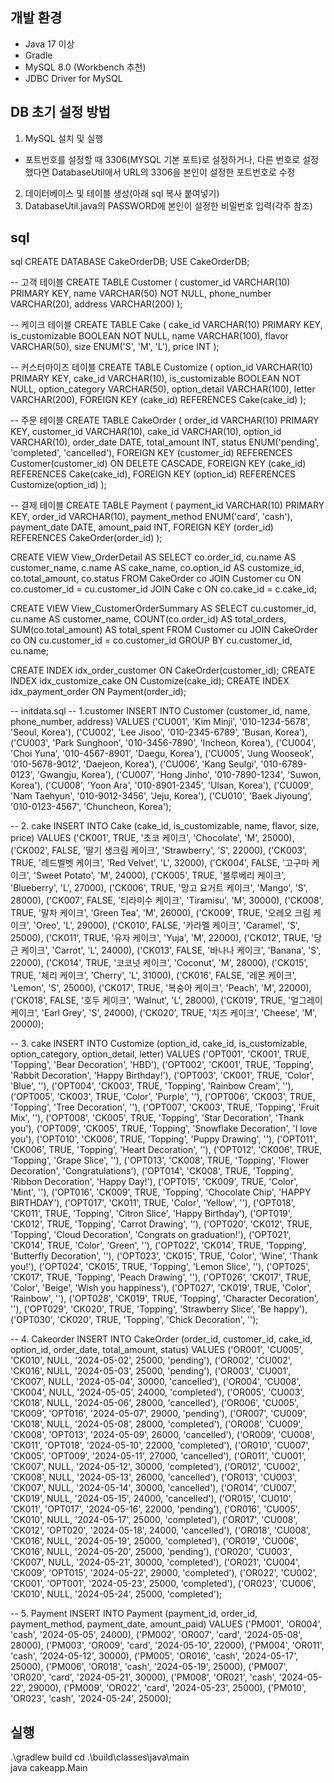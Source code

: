 ## 개발 환경
- Java 17 이상
- Gradle
- MySQL 8.0 (Workbench 추천)
- JDBC Driver for MySQL

## DB 초기 설정 방법
1. MySQL 설치 및 실행 
  * 포트번호를 설정할 때 3306(MYSQL 기본 포트)로 설정하거나,
    다른 번호로 설정했다면 DatabaseUtil에서 URL의 3306을 본인이 설정한 포트번호로 수정
2. 데이터베이스 및 테이블 생성(아래 sql 복사 붙여넣기)
3. DatabaseUtil.java의 PASSWORD에 본인이 설정한 비밀번호 입력(각주 참조)

## sql
sql
CREATE DATABASE CakeOrderDB;
USE CakeOrderDB;

-- 고객 테이블 
CREATE TABLE Customer (
    customer_id VARCHAR(10) PRIMARY KEY,
    name VARCHAR(50) NOT NULL,
    phone_number VARCHAR(20),
    address VARCHAR(200)
);

-- 케이크 테이블
CREATE TABLE Cake (
    cake_id VARCHAR(10) PRIMARY KEY,
    is_customizable BOOLEAN NOT NULL,
    name VARCHAR(100),
    flavor VARCHAR(50),
    size ENUM('S', 'M', 'L'),
    price INT
);

-- 커스터마이즈 테이블
CREATE TABLE Customize (
    option_id VARCHAR(10) PRIMARY KEY,
    cake_id VARCHAR(10),
    is_customizable BOOLEAN NOT NULL,
    option_category VARCHAR(50),
    option_detail VARCHAR(100),
    letter VARCHAR(200),
    FOREIGN KEY (cake_id) REFERENCES Cake(cake_id)
);

-- 주문 테이블 
CREATE TABLE CakeOrder (
    order_id VARCHAR(10) PRIMARY KEY,
    customer_id VARCHAR(10),
    cake_id VARCHAR(10),
    option_id VARCHAR(10),
    order_date DATE,
    total_amount INT,
    status ENUM('pending', 'completed', 'cancelled'),
    FOREIGN KEY (customer_id) REFERENCES Customer(customer_id) ON DELETE CASCADE,
    FOREIGN KEY (cake_id) REFERENCES Cake(cake_id),
    FOREIGN KEY (option_id) REFERENCES Customize(option_id)
);


-- 결제 테이블 
CREATE TABLE Payment (
    payment_id VARCHAR(10) PRIMARY KEY,
    order_id VARCHAR(10),
    payment_method ENUM('card', 'cash'),
    payment_date DATE,
    amount_paid INT,
    FOREIGN KEY (order_id) REFERENCES CakeOrder(order_id)
);

CREATE VIEW View_OrderDetail AS
SELECT
  co.order_id, 
  cu.name AS customer_name, 
  c.name AS cake_name, 
  co.option_id AS customize_id, 
  co.total_amount, 
  co.status
FROM CakeOrder co
JOIN Customer cu ON co.customer_id = cu.customer_id
JOIN Cake c ON co.cake_id = c.cake_id;

CREATE VIEW View_CustomerOrderSummary AS
SELECT 
    cu.customer_id,
    cu.name AS customer_name,
    COUNT(co.order_id) AS total_orders,
    SUM(co.total_amount) AS total_spent
FROM Customer cu
JOIN CakeOrder co ON cu.customer_id = co.customer_id
GROUP BY cu.customer_id, cu.name;

CREATE INDEX idx_order_customer ON CakeOrder(customer_id);
CREATE INDEX idx_customize_cake ON Customize(cake_id);
CREATE INDEX idx_payment_order ON Payment(order_id);

-- initdata.sql
-- 1.customer
INSERT INTO Customer (customer_id, name, phone_number, address) VALUES
('CU001', 'Kim Minji', '010-1234-5678', 'Seoul, Korea'),
('CU002', 'Lee Jisoo', '010-2345-6789', 'Busan, Korea'),
('CU003', 'Park Sunghoon', '010-3456-7890', 'Incheon, Korea'),
('CU004', 'Choi Yuna', '010-4567-8901', 'Daegu, Korea'),
('CU005', 'Jung Wooseok', '010-5678-9012', 'Daejeon, Korea'),
('CU006', 'Kang Seulgi', '010-6789-0123', 'Gwangju, Korea'),
('CU007', 'Hong Jinho', '010-7890-1234', 'Suwon, Korea'),
('CU008', 'Yoon Ara', '010-8901-2345', 'Ulsan, Korea'),
('CU009', 'Nam Taehyun', '010-9012-3456', 'Jeju, Korea'),
('CU010', 'Baek Jiyoung', '010-0123-4567', 'Chuncheon, Korea');

-- 2. cake
INSERT INTO Cake (cake_id, is_customizable, name, flavor, size, price) VALUES ('CK001', TRUE, '초코 케이크', 'Chocolate', 'M', 25000),
('CK002', FALSE, '딸기 생크림 케이크', 'Strawberry', 'S', 22000),
('CK003', TRUE, '레드벨벳 케이크', 'Red Velvet', 'L', 32000),
('CK004', FALSE, '고구마 케이크', 'Sweet Potato', 'M', 24000),
('CK005', TRUE, '블루베리 케이크', 'Blueberry', 'L', 27000),
('CK006', TRUE, '망고 요거트 케이크', 'Mango', 'S', 28000),
('CK007', FALSE, '티라미수 케이크', 'Tiramisu', 'M', 30000),
('CK008', TRUE, '말차 케이크', 'Green Tea', 'M', 26000),
('CK009', TRUE, '오레오 크림 케이크', 'Oreo', 'L', 29000),
('CK010', FALSE, '카라멜 케이크', 'Caramel', 'S', 25000),
('CK011', TRUE, '유자 케이크', 'Yuja', 'M', 22000),
('CK012', TRUE, '당근 케이크', 'Carrot', 'L', 24000),
('CK013', FALSE, '바나나 케이크', 'Banana', 'S', 22000),
('CK014', TRUE, '코코넛 케이크', 'Coconut', 'M', 28000),
('CK015', TRUE, '체리 케이크', 'Cherry', 'L', 31000),
('CK016', FALSE, '레몬 케이크', 'Lemon', 'S', 25000),
('CK017', TRUE, '복숭아 케이크', 'Peach', 'M', 22000),
('CK018', FALSE, '호두 케이크', 'Walnut', 'L', 28000),
('CK019', TRUE, '얼그레이 케이크', 'Earl Grey', 'S', 24000),
('CK020', TRUE, '치즈 케이크', 'Cheese', 'M', 20000);

-- 3. cake
INSERT INTO Customize (option_id, cake_id, is_customizable, option_category, option_detail, letter) VALUES
('OPT001', 'CK001', TRUE, 'Topping', 'Bear Decoration', 'HBD'),
('OPT002', 'CK001', TRUE, 'Topping', 'Rabbit Decoration', 'Happy Birthday!'),
('OPT003', 'CK001', TRUE, 'Color', 'Blue', ''), 
('OPT004', 'CK003', TRUE, 'Topping', 'Rainbow Cream', ''),
('OPT005', 'CK003', TRUE, 'Color', 'Purple', ''),
('OPT006', 'CK003', TRUE, 'Topping', 'Tree Decoration', ''),
('OPT007', 'CK003', TRUE, 'Topping', 'Fruit Mix', ''),
('OPT008', 'CK005', TRUE, 'Topping', 'Star Decoration', 'Thank you'),
('OPT009', 'CK005', TRUE, 'Topping', 'Snowflake Decoration', 'I love you'), 
('OPT010', 'CK006', TRUE, 'Topping', 'Puppy Drawing', ''),
('OPT011', 'CK006', TRUE, 'Topping', 'Heart Decoration', ''),
('OPT012', 'CK006', TRUE, 'Topping', 'Grape Slice', ''),
('OPT013', 'CK008', TRUE, 'Topping', 'Flower Decoration', 'Congratulations'), 
('OPT014', 'CK008', TRUE, 'Topping', 'Ribbon Decoration', 'Happy Day!'),
('OPT015', 'CK009', TRUE, 'Color', 'Mint', ''),
('OPT016', 'CK009', TRUE, 'Topping', 'Chocolate Chip', 'HAPPY BIRTHDAY'),
('OPT017', 'CK011', TRUE, 'Color', 'Yellow', ''),
('OPT018', 'CK011', TRUE, 'Topping', 'Citron Slice', 'Happy Birthday'),
('OPT019', 'CK012', TRUE, 'Topping', 'Carrot Drawing', ''),
('OPT020', 'CK012', TRUE, 'Topping', 'Cloud Decoration', 'Congrats on graduation!'),
('OPT021', 'CK014', TRUE, 'Color', 'Green', ''),
('OPT022', 'CK014', TRUE, 'Topping', 'Butterfly Decoration', ''),
('OPT023', 'CK015', TRUE, 'Color', 'Wine', 'Thank you!'),
('OPT024', 'CK015', TRUE, 'Topping', 'Lemon Slice', ''),
('OPT025', 'CK017', TRUE, 'Topping', 'Peach Drawing', ''),
('OPT026', 'CK017', TRUE, 'Color', 'Beige', 'Wish you happiness'),
('OPT027', 'CK019', TRUE, 'Color', 'Rainbow', ''),
('OPT028', 'CK019', TRUE, 'Topping', 'Character Decoration', ''),
('OPT029', 'CK020', TRUE, 'Topping', 'Strawberry Slice', 'Be happy'), 
('OPT030', 'CK020', TRUE, 'Topping', 'Chick Decoration', '');

-- 4. Cakeorder
INSERT INTO CakeOrder (order_id, customer_id, cake_id, option_id, order_date, total_amount, status) VALUES
('OR001', 'CU005', 'CK010', NULL, '2024-05-02', 25000, 'pending'),
('OR002', 'CU002', 'CK016', NULL, '2024-05-03', 25000, 'pending'),
('OR003', 'CU001', 'CK007', NULL, '2024-05-04', 30000, 'cancelled'),
('OR004', 'CU008', 'CK004', NULL, '2024-05-05', 24000, 'completed'),
('OR005', 'CU003', 'CK018', NULL, '2024-05-06', 28000, 'cancelled'),
('OR006', 'CU005', 'CK009', 'OPT016', '2024-05-07', 29000, 'pending'),
('OR007', 'CU009', 'CK018', NULL, '2024-05-08', 28000, 'completed'),
('OR008', 'CU009', 'CK008', 'OPT013', '2024-05-09', 26000, 'cancelled'),
('OR009', 'CU008', 'CK011', 'OPT018', '2024-05-10', 22000, 'completed'),
('OR010', 'CU007', 'CK005', 'OPT009', '2024-05-11', 27000, 'cancelled'),
('OR011', 'CU001', 'CK007', NULL, '2024-05-12', 30000, 'completed'),
('OR012', 'CU002', 'CK008', NULL, '2024-05-13', 26000, 'cancelled'),
('OR013', 'CU003', 'CK007', NULL, '2024-05-14', 30000, 'cancelled'),
('OR014', 'CU007', 'CK019', NULL, '2024-05-15', 24000, 'cancelled'),
('OR015', 'CU010', 'CK011', 'OPT017', '2024-05-16', 22000, 'pending'),
('OR016', 'CU005', 'CK010', NULL, '2024-05-17', 25000, 'completed'),
('OR017', 'CU008', 'CK012', 'OPT020', '2024-05-18', 24000, 'cancelled'),
('OR018', 'CU008', 'CK016', NULL, '2024-05-19', 25000, 'completed'),
('OR019', 'CU006', 'CK016', NULL, '2024-05-20', 25000, 'pending'),
('OR020', 'CU003', 'CK007', NULL, '2024-05-21', 30000, 'completed'),
('OR021', 'CU004', 'CK009', 'OPT015', '2024-05-22', 29000, 'completed'),
('OR022', 'CU002', 'CK001', 'OPT001', '2024-05-23', 25000, 'completed'),
('OR023', 'CU006', 'CK010', NULL, '2024-05-24', 25000, 'completed');
 
 -- 5. Payment
 INSERT INTO Payment (payment_id, order_id, payment_method, payment_date, amount_paid) VALUES
('PM001', 'OR004', 'cash', '2024-05-05', 24000),
('PM002', 'OR007', 'card', '2024-05-08', 28000),
('PM003', 'OR009', 'card', '2024-05-10', 22000),
('PM004', 'OR011', 'cash', '2024-05-12', 30000),
('PM005', 'OR016', 'cash', '2024-05-17', 25000),
('PM006', 'OR018', 'cash', '2024-05-19', 25000),
('PM007', 'OR020', 'card', '2024-05-21', 30000),
('PM008', 'OR021', 'cash', '2024-05-22', 29000),
('PM009', 'OR022', 'card', '2024-05-23', 25000),
('PM010', 'OR023', 'cash', '2024-05-24', 25000);

## 실행
.\gradlew build
cd .\build\classes\java\main\
java cakeapp.Main
